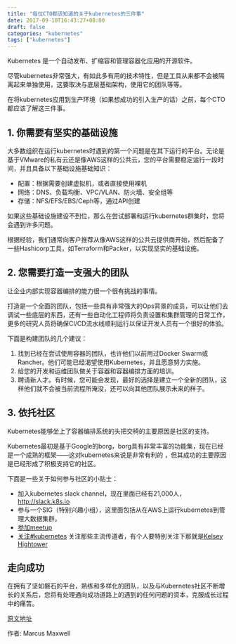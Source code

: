 ```yaml
---
title: "每位CTO都该知道的关于kubernetes的三件事"
date: 2017-09-10T16:43:27+08:00
draft: false
categories: "kubernetes"
tags: ["kubernetes"]
---
```


Kubernetes 是一个自动发布、扩缩容和管理容器化应用的开源软件。

尽管kubernetes非常强大，有如此多有用的技术特性，但是工具从来都不会被隔离起来单独使用，这要取决与底层基础架构，使用它的团队等等。

在将kubernetes应用到生产环境（如果想成功的引入生产的话）之前，每个CTO都应该了解这三件事。

## 1. 你需要有坚实的基础设施

大多数组织在运行kubernetes时遇到的第一个问题是在其下运行的平台。无论是基于VMware的私有云还是像AWS这样的公共云，您的平台需要稳定运行一段时间，并且具备以下基础设施基础知识：

- 配置：根据需要创建虚拟机，或者直接使用裸机
- 网络：DNS、负载均衡、VPC/VLAN、防火墙、安全组等
- 存储：NFS/EFS/EBS/Ceph等，通过API创建

如果这些基础设施建设不到位，那么在尝试部署和运行kubernetes群集时，您将会遇到许多问题。

根据经验，我们通常向客户推荐从像AWS这样的公共云提供商开始，然后配备了一些Hashicorp工具，如Terraform和Packer，以实现坚实的基础设施。

## 2. 您需要打造一支强大的团队

让企业内部实现容器编排的能力很一个很有挑战的事情。

打造是一个全面的团队，包括一些具有非常强大的Ops背景的成员，可以让他们去调试一些底层的东西，还有一些自动化工程师将负责设置和集群管理的日常工作，更多的研究人员将确保CI/CD流水线顺利运行以保证开发人员有一个很好的体验。

下面是构建团队的几个建议：

1. 找到已经在尝试使用容器的团队，也许他们以前用过Docker Swarm或Rancher。他们可能已经渴望使用Kubernetes，并且愿意努力实施。
2. 给您的开发和运维团队做关于容器和容器编排方面的培训。
3. 聘请新人才。有时候，您可能会发现，最好的选择是建立一个全新的团队，这样他们就不会被当前流程所淹没，还可以向其他团队展示未来的样子。

## 3. 依托社区

Kubernetes能够坐上了容器编排系统的头把交椅的主要原因是社区的支持。

Kubernetes最初是基于Google的borg，borg具有非常丰富的功能集，现在已经是一个成熟的框架——这对kubernetes来说是非常有利的 ，但其成功的主要原因是已经形成了积极支持它的社区。

下面是一些关于如何参与社区的小贴士：

- 加入kubernetes slack channel，现在里面已经有21,000人，http://slack.k8s.io
- 参与一个SIG（特别兴趣小组），这里面包括从在AWS上运行kubernetes到管理大数据集群。
- [参加meetup](https://www.meetup.com/topics/kubernetes/)
- [关注#kubernetes](https://twitter.com/hashtag/kubernetes) 关注那些主流传道者，有个人要特别关注下那就是[Kelsey Hightower](https://twitter.com/kelseyhightower)

## 走向成功

在拥有了坚如磐石的平台，熟练和多样化的团队，以及与Kubernetes社区不断增长的关系后，您将有处理通向成功道路上的遇到的任何问题的资本，克服成长过程中的痛苦。

[原文地址](https://www.contino.io/insights/3-things-every-cto-should-know-about-kubernets)

作者: Marcus Maxwell
